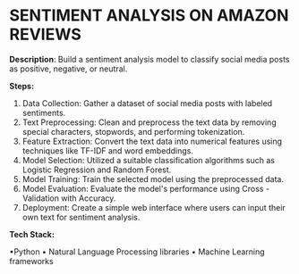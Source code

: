 # SENTIMENT ANALYSIS ON AMAZON REVIEWS

**Description**: Build a sentiment analysis model to classify social media posts as positive, negative, or neutral.

**Steps:**
1. Data Collection: Gather a dataset of social media posts with labeled sentiments.
2. Text Preprocessing: Clean and preprocess the text data by removing special characters, stopwords, and performing tokenization.
3. Feature Extraction: Convert the text data into numerical features using techniques like TF-IDF and word embeddings.
4. Model Selection: Utilized a suitable classification algorithms such as Logistic Regression and Random Forest.
5. Model Training: Train the selected model using the preprocessed data.
6. Model Evaluation: Evaluate the model's performance using Cross -Validation with Accuracy.
7. Deployment: Create a simple web interface where users can input their own text for sentiment analysis.

**Tech Stack:**

•Python 
• Natural Language Processing libraries 
• Machine Learning frameworks
